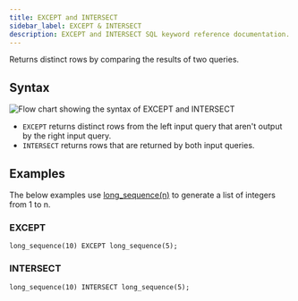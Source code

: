 ```yaml
---
title: EXCEPT and INTERSECT
sidebar_label: EXCEPT & INTERSECT
description: EXCEPT and INTERSECT SQL keyword reference documentation.
---
```


Returns distinct rows by comparing the results of two queries.

## Syntax

![Flow chart showing the syntax of EXCEPT and INTERSECT](/img/docs/diagrams/exceptIntersect.svg)

- `EXCEPT` returns distinct rows from the left input query that aren't output by
  the right input query.
- `INTERSECT` returns rows that are returned by both input queries.

## Examples

The below examples use
[long_sequence(n)](/docs/reference/function/row-generator/#long_sequence) to
generate a list of integers from 1 to n.

### EXCEPT

```questdb-sql title="Returns rows unique to the left query. In this case, integers from 6 to 10"
long_sequence(10) EXCEPT long_sequence(5);
```

### INTERSECT

```questdb-sql title="Returns rows output by both queries. In this case, integers from 1 to 5"
long_sequence(10) INTERSECT long_sequence(5);
```
